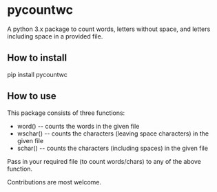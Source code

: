 # pycountwc
A python 3.x package to count words, letters without space, and letters including space in a provided file.

## How to install
pip install pycountwc

## How to use
This package consists of three functions:
* word() -- counts the words in the given file
* wschar() -- counts the characters (leaving space characters) in the given file
* schar() -- counts the characters (including spaces) in the given file

Pass in your required file (to count words/chars) to any of the above function.

Contributions are most welcome.
